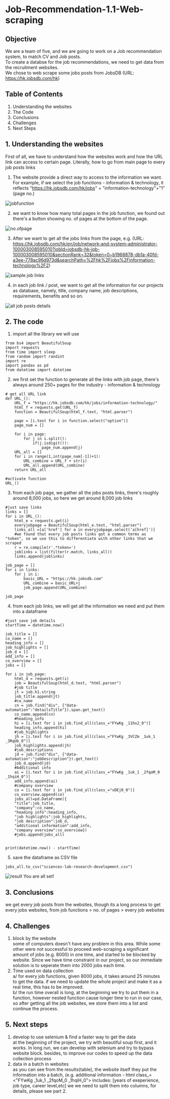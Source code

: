 # Job-Recommendation-1.1-Web-scraping
## Objective
We are a team of five, and we are going to work on a Job recommendation system, to match CV and Job posts. <br>
To create a databse for the job recommendations, we need to get data from the recruitment websites. <br>
We chose to web scrape some jobs posts from JobsDB (URL: https://hk.jobsdb.com/hk)

## Table of Contents
1. Understanding the websites
2. The Code
3. Conclusions
4. Challenges
5. Next Steps

## 1. Understanding the websites

First of all, we have to understand how the websites work and how the URL link can access to certain page. 
Literally, how to go from main page to every job posts links
1. The website provide a direct way to access to the information we want. For example, if we select the job functions - information & technology, it reflects "https://hk.jobsdb.com/hk/jobs" + "information-technology"+"1"(page no.) 

![jobfunction](images/Job%20function.png)

2. we want to know how many total pages in the job function, we found out there's a button showing no. of pages at the bottom of the page.

![no.ofpage](images/no.%20of%20pages.png)

3. After we want to get all the jobs links from the page, e.g. (URL: https://hk.jobsdb.com/hk/en/job/network-and-system-administrator-100003008595010?jobId=jobsdb-hk-job-100003008595010&sectionRank=32&token=0~b1968878-db1a-40fd-a3ee-778ac96d973d&searchPath=%2Fhk%2Fjobs%2Finformation-technology%2F2)

![sample job links](images/sample%20job%20links.png)

4. in each job link / post, we want to get all the information for our projects as database, namely, title, company name, job descriptions, requirements, benefits and so on.

![all job posts details](images/all%20job%20details.png)


## 2. The code 

1. import all the library we will use
```
from bs4 import BeautifulSoup
import requests
from time import sleep
from random import randint
import re
import pandas as pd
from datetime import datetime
```
2. we first set the function to generate all the links with job page, there's always around 250+ pages for the industry - information & technology
```
# get all URL link
def URL_():
    URL_f = "https://hk.jobsdb.com/hk/jobs/information-technology/"
    html_f = requests.get(URL_f)
    function = BeautifulSoup(html_f.text, "html.parser")
    
    page = [i.text for i in function.select("option")]
    page_num = []
    
    for i in page:
        for j in i.split():
            if(j.isdigit()):
                page_num.append(j)
    URL_all = []
    for i in range(1,int(page_num[-1])+1):
        URL_combine = URL_f + str(i)
        URL_all.append(URL_combine)
    return URL_all

#activate function
URL_()
```
3. from each job page, we gather all the jobs posts links, there's roughly around 8,000 jobs, so here we get around 8,000 job links
```
#just save links
links = []
for i in URL_():
    html_e = requests.get(i)
    everyjobpage = BeautifulSoup(html_e.text, "html.parser")
    links_all =[a['href'] for a in everyjobpage.select('a[href]')]
    #we found that every job posts links got a common terms as "token", so we use this to differentiate with other links that we scraped 
    r = re.compile(r'.*token=')
    joblinks = list(filter(r.match, links_all))
    links.append(joblinks)

job_page = []
for i in links:
    for j in i:
        basic_URL = "https://hk.jobsdb.com"
        URL_combine = basic_URL+j
        job_page.append(URL_combine)

job_page
```
4. from each job links, we will get all the information we need and put them into a dataframe
```
#just save job details
startTime = datetime.now()

job_title = []
co_name = []
heading_info = []
job_highlights = []
job_d = []
add_info = []
co_overview = []
jobs = []

for i in job_page:
    html_d = requests.get(i)
    job = BeautifulSoup(html_d.text, "html.parser")
    #job title
    jt = job.h1.string
    job_title.append(jt)
    #co_name
    cn = job.find("div", {"data-automation":"detailsTitle"}).span.get_text()
    co_name.append(cn)
    #heading_info
    hi = [i.text for i in job.find_all(class_="FYwKg _11hx2_0")]
    heading_info.append(hi)
    #job_highlights
    jh = [i.text for i in job.find_all(class_="FYwKg _3VCZm _1uk_1 _3RqUb_0")]
    job_highlights.append(jh)
    #job_descriptions
    jd = job.find("div", {"data-automation":"jobDescription"}).get_text()
    job_d.append(jd)
    #Additional info
    ai = [i.text for i in job.find_all(class_="FYwKg _1uk_1 _2fqoM_0 _1hqiH_0")]
    add_info.append(ai)
    #company overview
    co = [i.text for i in job.find_all(class_="vDEj0_0")]
    co_overview.append(co)
    jobs_all=pd.DataFrame({
    "title":job_title,
    "company":co_name, 
    "heading info":heading_info,
    "job highlights":job_highlights,
    "job description":job_d,
    "additional information":add_info,
    "company overview":co_overview})
    #jobs.append(jobs_all)


print(datetime.now() - startTime)
```
5. save the dataframe as CSV file
```
jobs_all.to_csv("sciences-lab-research-development.csv")
```
![result](images/web%20scrap%20result_csv.png)
You are all set!

## 3. Conclusions
we get every job posts from the websites, though its a long process to get every jobs websites, from job functions > no. of pages > every job websites
## 4. Challenges
1. block by the website <br>
some of computers doesn't have any problem in this area. While some other were not successful to proceed web-scraping a significant amount of jobs (e.g. 8000) in one time, and started to be blocked by website. Since we have time constraint in our project, so our immediate solution is to seperate them into 2000 jobs each time. 
2. Time used on data collection<br>
a/ for every job functions, given 8000 jobs, it takes around 25 minutes to get the data. if we need to update the whole project and make it as a real time, this has to be improved.<br>
b/ the run time overall is long, at the beginning we try to put them in a function, however nested function cause longer time to run in our case, so after getting all the job websites, we store them into a list and continue the process. 

## 5. Next steps
1. develop to use selenium & find a faster way to get the data<br>
at the beginning of the project, we try with beautiful soup first, and it works. In long run, we can develop with selenium and try to bypass website block.
besides, to improve our codes to speed up the data collection process
2. data in a batch in websites<br>
as you can see from the results(table), the website itself they put the information into a batch, (e.g. additional information - html class_=<"FYwKg _1uk_1 _2fqoM_0 _1hqiH_0"> includes: [years of exeperience, job type, career level,etc] we we need to split them into columns, for details, please see part 2.
